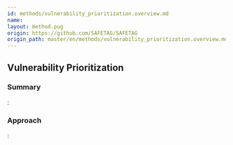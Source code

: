 ```yaml
---
id: methods/vulnerability_prioritization.overview.md
name: 
layout: method.pug
origin: https://github.com/SAFETAG/SAFETAG
origin_path: master/en/methods/vulnerability_prioritization.overview.md
---
```

## Vulnerability Prioritization

### Summary

:[](../reporting/vulnerability_prioritization/summary.md)
### Approach

:[](../reporting/vulnerability_prioritization/approach.md)
